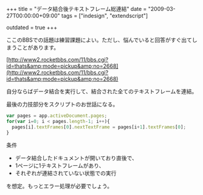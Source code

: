 +++
title = "データ結合後テキストフレーム総連結"
date = "2009-03-27T00:00:00+09:00"
tags = ["indesign", "extendscript"]

outdated = true
+++



ここのBBSでの話題は練習課題によい。ただし、悩んでいると回答がすぐ出てしまうことがあります。

[http://www2.rocketbbs.com/11/bbs.cgi?id=thats&amp;mode=pickup&amp;no=2668](http://www2.rocketbbs.com/11/bbs.cgi?id=thats&amp;mode=pickup&amp;no=2668)


自分ならばデータ結合を実行して、結合された全てのテキストフレームを連結。

最後の力技部分をスクリプトのお世話になる。

```js
var pages = app.activeDocument.pages;
for(var i=0; i < pages.length-1; i++){
  pages[i].textFrames[0].nextTextFrame = pages[i+1].textFrames[0];
}
```

条件

- データ結合したドキュメントが開いており直後で、
- 1ページに1テキストフレームがあり、
- それぞれが連結されていない状態での実行

を想定。もっとエラー処理が必要でしょう。